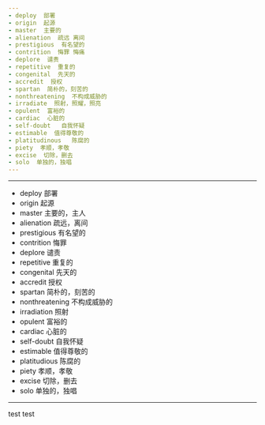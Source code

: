 ```yaml
---
- deploy  部署
- origin  起源
- master  主要的
- alienation  疏远 离间
- prestigious  有名望的
- contrition  悔罪 悔痛
- deplore  谴责
- repetitive  重复的
- congenital  先天的
- accredit  授权
- spartan  简朴的，刻苦的
- nonthreatening  不构成威胁的
- irradiate  照射，照耀，照亮
- opulent  富裕的
- cardiac  心脏的
- self-doubt   自我怀疑
- estimable  值得尊敬的
- platitudinous   陈腐的
- piety  孝顺，孝敬
- excise  切除，删去
- solo  单独的，独唱
---
```


---
- deploy  部署
- origin  起源
- master  主要的，主人
- alienation  疏远，离间
- prestigious  有名望的
- contrition  悔罪
- deplore  谴责
- repetitive  重复的
- congenital  先天的
- accredit  授权
- spartan  简朴的，刻苦的
- nonthreatening  不构成威胁的
- irradiation  照射 
- opulent  富裕的
- cardiac 心脏的
- self-doubt  自我怀疑
- estimable  值得尊敬的
- platitudious  陈腐的
- piety  孝顺，孝敬
- excise  切除，删去
- solo  单独的，独唱
---


test test